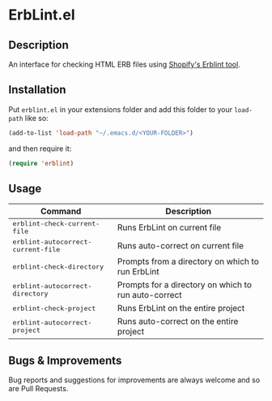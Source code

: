 # ErbLint.el

## Description

An interface for checking HTML ERB files using [Shopify's Erblint tool](https://github.com/Shopify/erb-lint).

## Installation

Put `erblint.el` in your extensions folder and add this folder to your `load-path` like so:
```lisp
(add-to-list 'load-path "~/.emacs.d/<YOUR-FOLDER>")
```
and then require it:
```lisp
(require 'erblint)
```


## Usage

Command                                     | Description                                             |
--------------------------------------------|---------------------------------------------------------|
<kbd>erblint-check-current-file</kbd>       | Runs ErbLint on current file                            |
<kbd>erblint-autocorrect-current-file</kbd> | Runs auto-correct on current file                       |
<kbd>erblint-check-directory</kbd>          | Prompts from a directory on which to run ErbLint        |
<kbd>erblint-autocorrect-directory</kbd>    | Prompts for a directory on which to run auto-correct    |
<kbd>erblint-check-project</kbd>            | Runs ErbLint on the entire project                      |
<kbd>erblint-autocorrect-project</kbd>      | Runs auto-correct on the entire project                 |

## Bugs & Improvements

Bug reports and suggestions for improvements are always welcome and so are Pull Requests.
